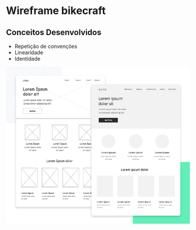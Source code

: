 # Wireframe bikecraft
## Conceitos Desenvolvidos	
* Repetição de convenções 
* Linearidade
* Identidade

![](foto.png)